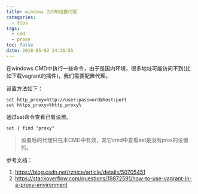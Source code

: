 ```yaml
---
title: windows 为CMD设置代理
categories:
  - tips
tags:
  - cmd
  - proxy
toc: false
date: 2018-05-02 14:36:55
---
```



在windows CMD中执行一些命令，由于是国内环境，很多地址可能访问不到(比如下载vagrant的插件)，我们需要配置代理。

<!-- more -->

设置方法如下：
```
set http_proxy=http://user:password@host:port
set https_proxy=%http_proxy%

```

通过set命令查看已有设置。
```
set | find "proxy"
```


> 设置后的代理只在本CMD中有效，其它cmd中查看set是没有prox的设置的。

参考文档：  

1. https://blog.csdn.net/rznice/article/details/50705451
2. https://stackoverflow.com/questions/19872591/how-to-use-vagrant-in-a-proxy-environment
